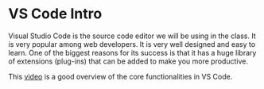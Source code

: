 
# VS Code Intro

Visual Studio Code is the source code editor we will be using in the class. It  is very popular among web developers. It is very well designed and easy to learn. One of the biggest reasons for its success is that it has a huge library of extensions (plug-ins) that can be added to make you more productive.

This [video](https://www.youtube.com/watch?v=ORrELERGIHs) is a good overview of the core functionalities in VS Code.




